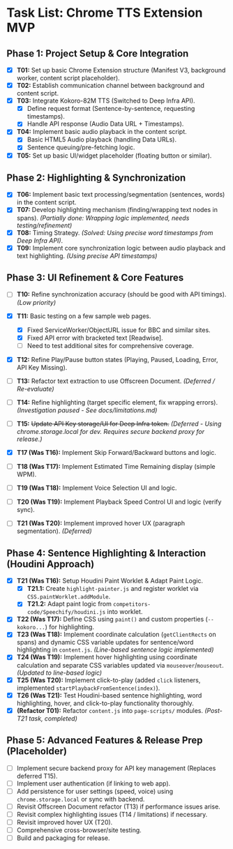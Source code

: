# Task List: Chrome TTS Extension MVP

## Phase 1: Project Setup & Core Integration

- [x] **T01:** Set up basic Chrome Extension structure (Manifest V3, background worker, content script placeholder).
- [x] **T02:** Establish communication channel between background and content script.
- [x] **T03:** Integrate Kokoro-82M TTS (Switched to Deep Infra API).
    - [x] Define request format (Sentence-by-sentence, requesting timestamps).
    - [x] Handle API response (Audio Data URL + Timestamps).
- [x] **T04:** Implement basic audio playback in the content script.
    - [x] Basic HTML5 Audio playback (handling Data URLs).
    - [x] Sentence queuing/pre-fetching logic.
- [x] **T05:** Set up basic UI/widget placeholder (floating button or similar).

## Phase 2: Highlighting & Synchronization

- [x] **T06:** Implement basic text processing/segmentation (sentences, words) in the content script.
- [x] **T07:** Develop highlighting mechanism (finding/wrapping text nodes in spans). *(Partially done: Wrapping logic implemented, needs testing/refinement)*
- [x] **T08:** Timing Strategy. *(Solved: Using precise word timestamps from Deep Infra API)*.
- [x] **T09:** Implement core synchronization logic between audio playback and text highlighting. *(Using precise API timestamps)*

## Phase 3: UI Refinement & Core Features

- [ ] **T10:** Refine synchronization accuracy (should be good with API timings). *(Low priority)*
- [x] **T11:** Basic testing on a few sample web pages.
    - [x] Fixed ServiceWorker/ObjectURL issue for BBC and similar sites.
    - [x] Fixed API error with bracketed text [Readwise].
    - [ ] Need to test additional sites for comprehensive coverage.
- [x] **T12:** Refine Play/Pause button states (Playing, Paused, Loading, Error, API Key Missing).
- [ ] **T13:** Refactor text extraction to use Offscreen Document. *(Deferred / Re-evaluate)*
- [ ] **T14:** Refine highlighting (target specific element, fix wrapping errors). *(Investigation paused - See docs/limitations.md)*
- [ ] **T15:** ~~Update API Key storage/UI for Deep Infra token.~~ *(Deferred - Using chrome.storage.local for dev. Requires secure backend proxy for release.)*
- [x] **T17 (Was T16):** Implement Skip Forward/Backward buttons and logic.
- [ ] **T18 (Was T17):** Implement Estimated Time Remaining display (simple WPM).
- [ ] **T19 (Was T18):** Implement Voice Selection UI and logic.
- [ ] **T20 (Was T19):** Implement Playback Speed Control UI and logic (verify sync).
- [ ] **T21 (Was T20):** Implement improved hover UX (paragraph segmentation). *(Deferred)*


## Phase 4: Sentence Highlighting & Interaction (Houdini Approach)

- [x] **T21 (Was T16):** Setup Houdini Paint Worklet & Adapt Paint Logic.
    - [x] **T21.1:** Create `highlight-painter.js` and register worklet via `CSS.paintWorklet.addModule`.
    - [x] **T21.2:** Adapt paint logic from `competitors-code/Speechify/houdini.js` into worklet.
- [x] **T22 (Was T17):** Define CSS using `paint()` and custom properties (`--kokoro...`) for highlighting.
- [x] **T23 (Was T18):** Implement coordinate calculation (`getClientRects` on spans) and dynamic CSS variable updates for sentence/word highlighting in `content.js`. *(Line-based sentence logic implemented)*
- [x] **T24 (Was T19):** Implement hover highlighting using coordinate calculation and separate CSS variables updated via `mouseover`/`mouseout`. *(Updated to line-based logic)*
- [x] **T25 (Was T20):** Implement click-to-play (added `click` listeners, implemented `startPlaybackFromSentence(index)`).
- [x] **T26 (Was T21):** Test Houdini-based sentence highlighting, word highlighting, hover, and click-to-play functionality thoroughly.
- [x] **(Refactor T01):** Refactor `content.js` into `page-scripts/` modules. *(Post-T21 task, completed)*

## Phase 5: Advanced Features & Release Prep (Placeholder)

- [ ] Implement secure backend proxy for API key management (Replaces deferred T15).
- [ ] Implement user authentication (if linking to web app).
- [ ] Add persistence for user settings (speed, voice) using `chrome.storage.local` or sync with backend.
- [ ] Revisit Offscreen Document refactor (T13) if performance issues arise.
- [ ] Revisit complex highlighting issues (T14 / limitations) if necessary.
- [ ] Revisit improved hover UX (T20).
- [ ] Comprehensive cross-browser/site testing.
- [ ] Build and packaging for release. 